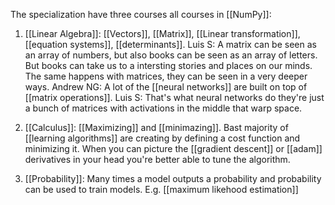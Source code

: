 The specialization have three courses all courses in [[NumPy]]:
1. [[Linear Algebra]]: [[Vectors]], [[Matrix]], [[Linear transformation]], [[equation systems]], [[determinants]]. 
		Luis S: A matrix can be seen as an array of numbers, but also books can  be seen as an array of letters. But books can take us to a intersting stories and places on our minds. The same happens with matrices, they can be seen in a very deeper ways.
		Andrew NG: A lot of the [[neural networks]] are built on top of [[matrix operations]].
		Luis S: That's what neural networks do they're just a bunch of matrices with activations in the middle that warp space.

2. [[Calculus]]: [[Maximizing]] and [[minimazing]].
		Bast majority of [[learning algorithms]] are creating by defining a cost function and minimizing it. When you can picture the [[gradient descent]] or [[adam]] derivatives in your head you're better able to tune the algorithm.

3. [[Probability]]: Many times a model outputs a probability and probability can be used to train models. E.g. [[maximum likehood estimation]]  
		